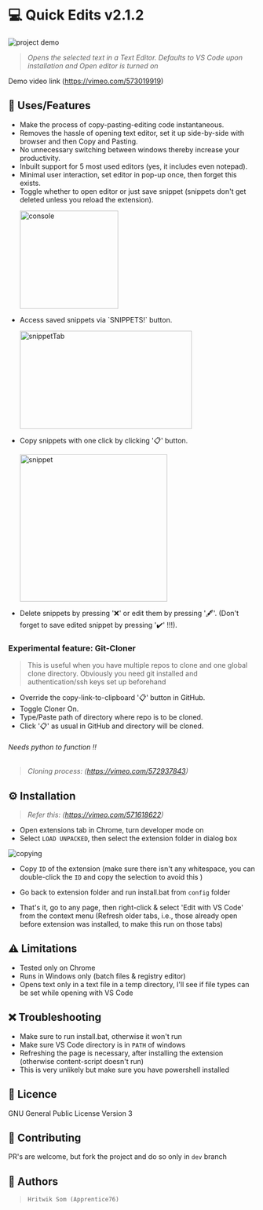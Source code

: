 # 💻 Quick Edits v2.1.2
![project demo](https://imgur.com/qPliNEN.gif)
> _Opens the selected text in a Text Editor. Defaults to VS Code upon installation and Open editor is turned on_

Demo video link (https://vimeo.com/573019919)

## 🎉 Uses/Features
<ul>
<li>   Make the process of copy-pasting-editing code instantaneous.
<li>   Removes the hassle of opening text editor, set it up side-by-side with browser and then Copy and Pasting.
<li>   No unnecessary switching between windows thereby increase your productivity.
<li>   Inbuilt support for 5 most used editors (yes, it includes even notepad).
<li>   Minimal user interaction, set editor in pop-up once, then forget this exists.
<li>   Toggle whether to open editor or just save snippet (snippets don't get deleted unless you reload the extension).
<p>
<img src="https://imgur.com/ludRjxJ.jpg" alt="console" height="200"/>
</p>
<li>  Access saved snippets via `SNIPPETS!` button.
<p>
<img src="https://imgur.com/s0qNAVA.jpg" alt="snippetTab" height="200" width="350"/>
</p>
<li>   Copy snippets with one click by clicking '📋' button.
<p>
<img src="https://imgur.com/GhrcxBR.jpg" alt="snippet" height="300">
</p>
<li>   Delete snippets by pressing '❌'  or edit them by pressing '🖋'. (Don't forget to save edited snippet by pressing '✔' !!!).
</ul>
  
### Experimental feature: Git-Cloner
> This is useful when you have multiple repos to clone and one global clone directory. 
> Obviously you need git installed and authentication/ssh keys set up beforehand

- Override the copy-link-to-clipboard '📋' button in GitHub.
- Toggle Cloner On.
- Type/Paste path of directory where repo is to be cloned.
- Click '📋' as usual in GitHub and directory will be cloned.
  
######  _Needs python to function !!_

> _Cloning process: (https://vimeo.com/572937843)_

## ⚙ Installation

>   _Refer this: (https://vimeo.com/571618622)_
-   Open extensions tab in Chrome, turn developer mode on
-   Select `LOAD UNPACKED`, then select the extension folder in dialog box

![copying](https://i.imgur.com/ZehlbXg.gif)

-   Copy `ID` of the extension (make sure there isn't any whitespace, you can double-click the `ID` and copy the selection to avoid this )

-   Go back to extension folder and run install.bat from `config` folder
-   That's it, go to any page, then right-click & select 'Edit with VS Code' from the context menu (Refresh older tabs, i.e., those already open before extension was installed, to make this run on those tabs)

## ⚠ Limitations

-   Tested only on Chrome
-   Runs in Windows only (batch files & registry editor)
-   Opens text only in a text file in a temp directory, I'll see if file types can be set while opening with VS Code

## ❌ Troubleshooting

-   Make sure to run install.bat, otherwise it won't run
-   Make sure VS Code directory is in `PATH` of windows
-   Refreshing the page is necessary, after installing the extension (otherwise content-script doesn't run)
-   This is very unlikely but make sure you have powershell installed

## 📝 Licence

GNU General Public License Version 3

## 🥳 Contributing

PR's are welcome, but fork the project and do so only in `dev` branch

## 👻 Authors

  > `Hritwik Som (Apprentice76)`
